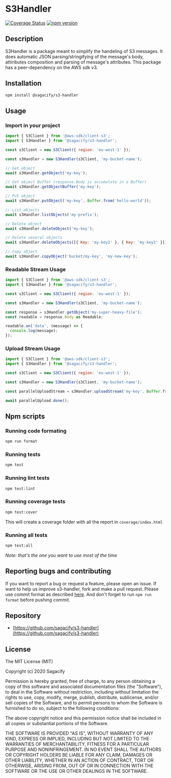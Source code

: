 # S3Handler

[![Coverage Status](https://coveralls.io/repos/github/Sagacify/s3-handler/badge.svg?branch=master)](https://coveralls.io/github/Sagacify/s3-handler?branch=master)
[![npm version](https://img.shields.io/npm/v/@sagacify/s3-handler.svg)](https://www.npmjs.com/package/@sagacify/s3-handler)

## Description

S3Handler is a package meant to simplify the handeling of S3 messages.
It does automatic JSON parsing/stringifying of the message's body,
attiributes composition and parsing of message's attributes.
This package has a peer-dependency on the AWS sdk v3.

## Installation

```sh
npm install @sagacify/s3-handler
```

## Usage

### Import in your project

```js
import { S3Client } from '@aws-sdk/client-s3';
import { S3Handler } from '@sagacify/s3-handler';

const s3Client = new S3Client({ region: 'eu-west-1' });

const s3Handler = new S3Handler(s3Client, 'my-bucket-name');

// Get object
await s3Handler.getObject('my-key');

// Get object Buffer (response.Body is accumulate in a Buffer)
await s3Handler.getObjectBuffer('my-key');

// Put object
await s3Handler.putObject('my-key', Buffer.from('hello-world'));

// List objects
await s3Handler.listObjects('my-prefix');

// Delete object
await s3Handler.deleteObject('my-key');

// Delete several objects
await s3Handler.deleteObjects([{ Key: 'my-key1' }, { Key: 'my-key2' }]);

// Copy object
await s3Handler.copyObject('bucket/my-key', 'my-new-key');
```

### Readable Stream Usage

```js
import { S3Client } from '@aws-sdk/client-s3';
import { S3Handler } from '@sagacify/s3-handler';

const s3Client = new S3Client({ region: 'eu-west-1' });

const s3Handler = new S3Handler(s3Client, 'my-bucket-name');

const response = s3Handler.getObject('my-super-heavy-file');
const readable = response.Body as Readable;

readable.on('data', (message) => {
  console.log(message);
});
```

### Upload Stream Usage

```js
import { S3Client } from '@aws-sdk/client-s3';
import { S3Handler } from '@sagacify/s3-handler';

const s3Client = new S3Client({ region: 'eu-west-1' });

const s3Handler = new S3Handler(s3Client, 'my-bucket-name');

const parallelUploadStream = s3Handler.uploadStream('my-key', Buffer.from('my-super-heavy-file'));

await parallelUpload.done();
```

## Npm scripts

### Running code formating

```sh
npm run format
```

### Running tests

```sh
npm test
```

### Running lint tests

```sh
npm test:lint
```

### Running coverage tests

```sh
npm test:cover
```

This will create a coverage folder with all the report in `coverage/index.html`

### Running all tests

```sh
npm test:all
```

_Note: that's the one you want to use most of the time_

## Reporting bugs and contributing

If you want to report a bug or request a feature, please open an issue.
If want to help us improve s3-handler, fork and make a pull request.
Please use commit format as described [here](https://github.com/angular/angular.js/blob/master/DEVELOPERS.md#-git-commit-guidelines).
And don't forget to run `npm run format` before pushing commit.

## Repository

- [https://github.com/sagacify/s3-handler](https://github.com/sagacify/s3-handler)

## License

The MIT License (MIT)

Copyright (c) 2020 Sagacify

Permission is hereby granted, free of charge, to any person obtaining a copy
of this software and associated documentation files (the "Software"), to deal
in the Software without restriction, including without limitation the rights
to use, copy, modify, merge, publish, distribute, sublicense, and/or sell
copies of the Software, and to permit persons to whom the Software is
furnished to do so, subject to the following conditions:

The above copyright notice and this permission notice shall be included in all
copies or substantial portions of the Software.

THE SOFTWARE IS PROVIDED "AS IS", WITHOUT WARRANTY OF ANY KIND, EXPRESS OR
IMPLIED, INCLUDING BUT NOT LIMITED TO THE WARRANTIES OF MERCHANTABILITY,
FITNESS FOR A PARTICULAR PURPOSE AND NONINFRINGEMENT. IN NO EVENT SHALL THE
AUTHORS OR COPYRIGHT HOLDERS BE LIABLE FOR ANY CLAIM, DAMAGES OR OTHER
LIABILITY, WHETHER IN AN ACTION OF CONTRACT, TORT OR OTHERWISE, ARISING FROM,
OUT OF OR IN CONNECTION WITH THE SOFTWARE OR THE USE OR OTHER DEALINGS IN THE
SOFTWARE.
